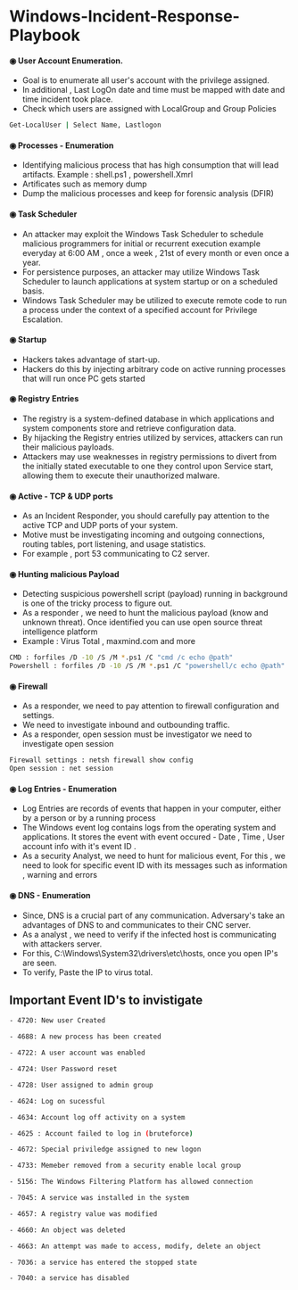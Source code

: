 # Windows-Incident-Response-Playbook

#### ◉  User Account Enumeration.
- Goal is to  enumerate  all user's account with the privilege assigned.
- In additional , Last LogOn date and time must be mapped with date and time incident took place. 
- Check which users are assigned with LocalGroup  and Group Policies 
```bash
Get-LocalUser | Select Name, Lastlogon
```
#### ◉ Processes -  Enumeration
- Identifying malicious process that has high consumption  that will lead artifacts. Example : shell.ps1 , powershell.Xmrl
-  Artificates such as memory dump 
-  Dump the malicious processes and keep for forensic analysis (DFIR)

#### ◉  Task Scheduler 
- An attacker may exploit the Windows Task Scheduler to schedule malicious programmers for initial or recurrent execution example everyday at 6:00 AM , once a week , 21st of every month or even once  a year.
- For persistence purposes, an attacker may utilize Windows Task Scheduler to launch applications at system startup or on a scheduled basis.
- Windows Task Scheduler may be utilized to execute remote code to run a process under the context of a specified account for Privilege Escalation.

#### ◉ Startup 
- Hackers takes advantage of start-up.
-  Hackers do this by injecting arbitrary code on active running processes that will run once PC gets started 

#### ◉ Registry Entries
- The registry is a system-defined database in which applications and system components store and retrieve configuration data.
-  By hijacking the Registry entries utilized by services, attackers can run their malicious payloads. 
-  Attackers may use weaknesses in registry permissions to divert from the initially stated executable to one they control upon Service start, allowing them to execute their unauthorized malware.

#### ◉  Active - TCP & UDP ports

-  As an Incident Responder, you should carefully pay attention to the active TCP and UDP ports of your system.
-  Motive must be investigating incoming and outgoing connections, routing tables, port listening, and usage statistics.
-   For example , port 53 communicating to C2 server.

#### ◉  Hunting  malicious   Payload
- Detecting suspicious powershell script (payload) running in background is one of the tricky process to figure out. 
-  As a responder , we need to hunt the malicious payload (know and unknown threat). Once identified you can use open source threat intelligence platform 
-  Example : Virus Total , maxmind.com and more
```bash
CMD : forfiles /D -10 /S /M *.ps1 /C "cmd /c echo @path"  
Powershell : forfiles /D -10 /S /M *.ps1 /C "powershell/c echo @path" 
```
#### ◉  Firewall
-  As a responder, we need to pay attention to firewall configuration and settings.
-  We need to investigate inbound and outbounding traffic. 
-  As a responder, open session must be investigator we need to investigate open session
```bash
Firewall settings : netsh firewall show config
Open session : net session
```
#### ◉ Log  Entries - Enumeration 
- Log Entries are records of events that happen in your computer, either by a person or by a running process
-  The Windows event log contains logs from the operating system and applications. It stores the event with event occured - Date , Time , User account info with it's event ID . 
-  As a security Analyst, we need to hunt for malicious event, For this , we need to look for specific event ID with its messages such as information , warning and errors 

#### ◉ DNS - Enumeration
- Since, DNS is a crucial part of any communication. Adversary's take an advantages of DNS to and communicates  to their CNC server.  
-  As a analyst , we need to verify if the infected host is communicating with attackers server. 
-  For this, C:\Windows\System32\drivers\etc\hosts, once you open IP's are seen.
-  To verify, Paste the IP to virus total.


## Important Event ID's to invistigate

```bash
- 4720: New user Created

- 4688: A new process has been created

- 4722: A user account was enabled

- 4724: User Password reset 

- 4728: User assigned to admin group

- 4624: Log on sucessful

- 4634: Account log off activity on a system

- 4625 : Account failed to log in (bruteforce)

- 4672: Special priviledge assigned to new logon

- 4733: Memeber removed from a security enable local group

- 5156: The Windows Filtering Platform has allowed connection

- 7045: A service was installed in the system

- 4657: A registry value was modified

- 4660: An object was deleted

- 4663: An attempt was made to access, modify, delete an object

- 7036: a service has entered the stopped state

- 7040: a service has disabled
```
